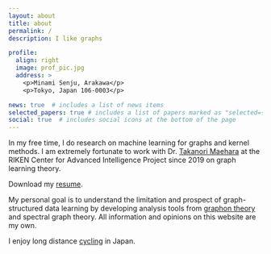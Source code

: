 ```yaml
---
layout: about
title: about
permalink: /
description: I like graphs

profile:
  align: right
  image: prof_pic.jpg
  address: >
    <p>Minami Senju, Arakawa</p>
    <p>Tokyo, Japan 106-0003</p>

news: true  # includes a list of news items
selected_papers: true # includes a list of papers marked as "selected={true}"
social: true  # includes social icons at the bottom of the page
---
```


In my free time, I do research on machine learning for graphs and kernel methods.
I am extremely fortunate to work with Dr. [Takanori Maehara](http://www.prefield.com/) at the RIKEN Center for Advanced Intelligence Project since 2019 on graph learning theory.

Download my [resume](/assets/pdf/HoangNT_CV.pdf).

My personal goal is to understand the limitation and prospect of graph-structured data learning by developing analysis tools from [graphon theory](https://web.cs.elte.hu/~lovasz/) and spectral graph theory.
All information and opinions on this website are my own.

I enjoy long distance [cycling](https://www.strava.com/athletes/74469543) in Japan.
